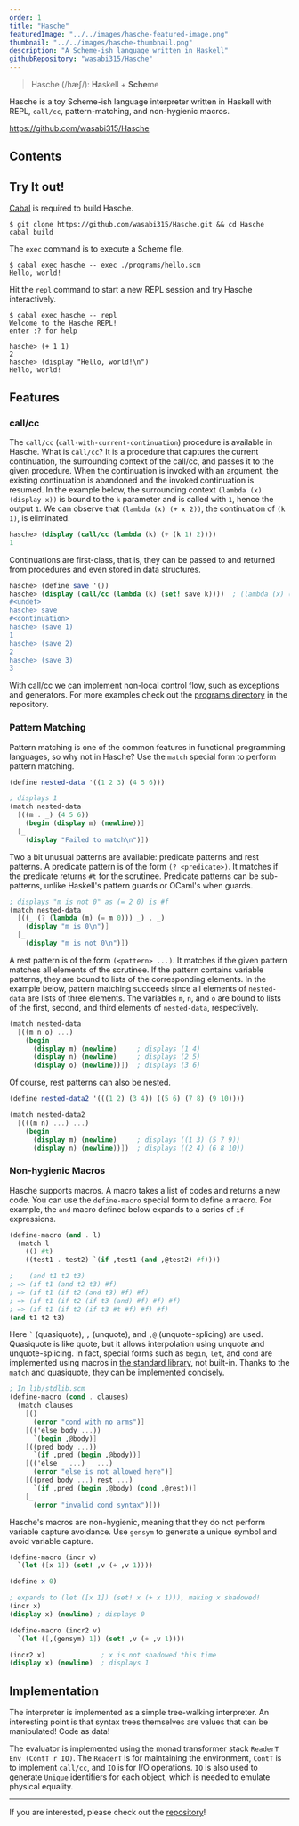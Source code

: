 ```yaml
---
order: 1
title: "Hasche"
featuredImage: "../../images/hasche-featured-image.png"
thumbnail: "../../images/hasche-thumbnail.png"
description: "A Scheme-ish language written in Haskell"
githubRepository: "wasabi315/Hasche"
---
```


> Hasche (/hæʃ/): **Ha**skell + **Sche**me

Hasche is a toy Scheme-ish language interpreter written in Haskell with REPL, `call/cc`, pattern-matching, and non-hygienic macros.

<https://github.com/wasabi315/Hasche>

## Contents

## Try It out!

[Cabal](https://www.haskell.org/cabal/) is required to build Hasche.

```ansi
$ git clone https://github.com/wasabi315/Hasche.git && cd Hasche
cabal build
```

The `exec` command is to execute a Scheme file.

```ansi
$ cabal exec hasche -- exec ./programs/hello.scm
Hello, world!
```

Hit the `repl` command to start a new REPL session and try Hasche interactively.

```ansi
$ cabal exec hasche -- repl
Welcome to the Hasche REPL!
enter :? for help

hasche> (+ 1 1)
2
hasche> (display "Hello, world!\n")
Hello, world!
```

## Features

### call/cc

The `call/cc` (`call-with-current-continuation`) procedure is available in Hasche.
What is `call/cc`? It is a procedure that captures the current continuation, the surrounding context of the call/cc, and passes it to the given procedure.
When the continuation is invoked with an argument, the existing continuation is abandoned and the invoked continuation is resumed.
In the example below, the surrounding context `(lambda (x) (display x))` is bound to the `k` parameter and is called with `1`, hence the output `1`. We can observe that `(lambda (x) (+ x 2))`, the continuation of `(k 1)`, is eliminated.

```scheme
hasche> (display (call/cc (lambda (k) (+ (k 1) 2))))
1
```

Continuations are first-class, that is, they can be passed to and returned from procedures and even stored in data structures.

```scheme
hasche> (define save '())
hasche> (display (call/cc (lambda (k) (set! save k))))  ; (lambda (x) (display x)) is bound to save
#<undef>
hasche> save
#<continuation>
hasche> (save 1)
1
hasche> (save 2)
2
hasche> (save 3)
3
```

With call/cc we can implement non-local control flow, such as exceptions and generators.
For more examples check out the [programs directory](https://github.com/wasabi315/Hasche/tree/main/programs) in the repository.

### Pattern Matching

Pattern matching is one of the common features in functional programming languages, so why not in Hasche?
Use the `match` special form to perform pattern matching.

```scheme
(define nested-data '((1 2 3) (4 5 6)))

; displays 1
(match nested-data
  [((m . _) (4 5 6))
    (begin (display m) (newline))]
  [_
    (display "Failed to match\n")])
```

Two a bit unusual patterns are available: predicate patterns and rest patterns.
A predicate pattern is of the form `(? <predicate>)`. It matches if the predicate returns `#t` for the scrutinee. Predicate patterns can be sub-patterns, unlike Haskell's pattern guards or OCaml's when guards.

```scheme
; displays "m is not 0" as (= 2 0) is #f
(match nested-data
  [((_ (? (lambda (m) (= m 0))) _) . _)
    (display "m is 0\n")]
  [_
    (display "m is not 0\n")])
```

A rest pattern is of the form `(<pattern> ...)`. It matches if the given pattern matches all elements of the scrutinee. If the pattern contains variable patterns, they are bound to lists of the corresponding elements. In the example below, pattern matching succeeds since all elements of `nested-data` are lists of three elements. The variables `m`, `n`, and `o` are bound to lists of the first, second, and third elements of `nested-data`, respectively.

```scheme
(match nested-data
  [((m n o) ...)
    (begin
      (display m) (newline)     ; displays (1 4)
      (display n) (newline)     ; displays (2 5)
      (display o) (newline))])  ; displays (3 6)
```

Of course, rest patterns can also be nested.

```scheme
(define nested-data2 '(((1 2) (3 4)) ((5 6) (7 8) (9 10))))

(match nested-data2
  [(((m n) ...) ...)
    (begin
      (display m) (newline)     ; displays ((1 3) (5 7 9))
      (display n) (newline))])  ; displays ((2 4) (6 8 10))
```

### Non-hygienic Macros

Hasche supports macros. A macro takes a list of codes and returns a new code.
You can use the `define-macro` special form to define a macro.
For example, the `and` macro defined below expands to a series of `if` expressions.

```scheme
(define-macro (and . l)
  (match l
    (() #t)
    ((test1 . test2) `(if ,test1 (and ,@test2) #f))))

;    (and t1 t2 t3)
; => (if t1 (and t2 t3) #f)
; => (if t1 (if t2 (and t3) #f) #f)
; => (if t1 (if t2 (if t3 (and) #f) #f) #f)
; => (if t1 (if t2 (if t3 #t #f) #f) #f)
(and t1 t2 t3)
```

Here `` ` `` (quasiquote), `,` (unquote), and `,@` (unquote-splicing) are used. Quasiquote is like quote, but it allows interpolation using unquote and unquote-splicing.
In fact, special forms such as `begin`, `let`, and `cond` are implemented using macros in [the standard library](https://github.com/wasabi315/Hasche/blob/5f391d708abe2c6209157637695951dd01283089/lib/stdlib.scm#L86), not built-in.
Thanks to the `match` and quasiquote, they can be implemented concisely.

```scheme
; In lib/stdlib.scm
(define-macro (cond . clauses)
  (match clauses
    [()
      (error "cond with no arms")]
    [(('else body ...))
      `(begin ,@body)]
    [((pred body ...))
      `(if ,pred (begin ,@body))]
    [(('else _ ...) _ ...)
      (error "else is not allowed here")]
    [((pred body ...) rest ...)
      `(if ,pred (begin ,@body) (cond ,@rest))]
    [_
      (error "invalid cond syntax")]))
```

Hasche's macros are non-hygienic, meaning that they do not perform variable capture avoidance.
Use `gensym` to generate a unique symbol and avoid variable capture.

```scheme
(define-macro (incr v)
  `(let ([x 1]) (set! ,v (+ ,v 1))))

(define x 0)

; expands to (let ([x 1]) (set! x (+ x 1))), making x shadowed!
(incr x)
(display x) (newline) ; displays 0

(define-macro (incr2 v)
  `(let ([,(gensym) 1]) (set! ,v (+ ,v 1))))

(incr2 x)              ; x is not shadowed this time
(display x) (newline)  ; displays 1
```

## Implementation

The interpreter is implemented as a simple tree-walking interpreter.
An interesting point is that syntax trees themselves are values that can be manipulated! Code as data!

The evaluator is implemented using the monad transformer stack `ReaderT Env (ContT r IO)`.
The `ReaderT` is for maintaining the environment, `ContT` is to implement `call/cc`, and `IO` is for I/O operations. `IO` is also used to generate `Unique` identifiers for each object, which is needed to emulate physical equality.

---

If you are interested, please check out the [repository](https://github.com/wasabi315/Hasche)!
